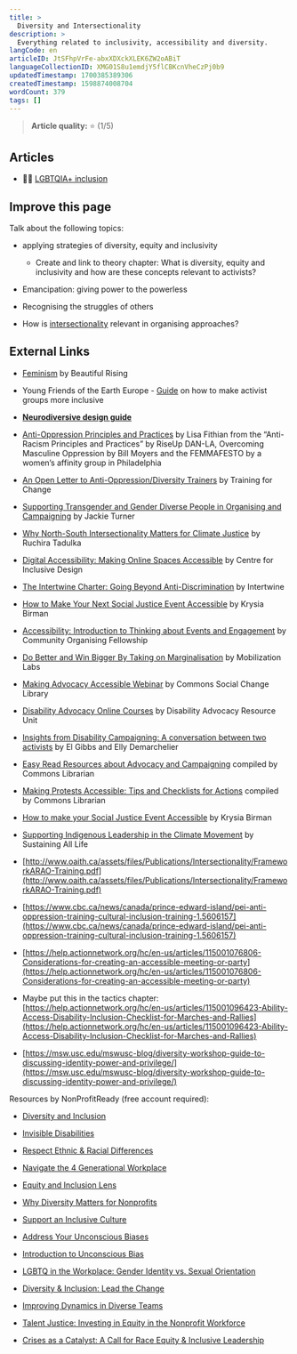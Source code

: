 ```yaml
---
title: >
  Diversity and Intersectionality
description: >
  Everything related to inclusivity, accessibility and diversity.
langCode: en
articleID: JtSFhpVrFe-abxXDXckXLEK6ZW2oABiT
languageCollectionID: XMG01S8u1emdjY5flCBKcnVheCzPj0b9
updatedTimestamp: 1700385389306
createdTimestamp: 1598874008704
wordCount: 379
tags: []
---
```


> **Article quality:** ⭐️ (1/5)

## Articles

-   🏳️‍🌈 [LGBTQIA+ inclusion](/wellbeing/lgbtqia-inclusion)
    

## **Improve this page**

Talk about the following topics:

-   applying strategies of diversity, equity and inclusivity
    
    -   Create and link to theory chapter: What is diversity, equity and inclusivity and how are these concepts relevant to activists?
        
-   Emancipation: giving power to the powerless
    
-   Recognising the struggles of others
    
-   How is [intersectionality](/theory/intersectionality) relevant in organising approaches?
    

## External Links

-   [Feminism](https://beautifultrouble.org/toolbox/tool/feminism?utm_source=activisthandbook.org) by Beautiful Rising
    
-   Young Friends of the Earth Europe - [Guide](http://www.foeeurope.org/yfoee/how-to-make-your-activist-group-more-inclusive) on how to make activist groups more inclusive
    
-   [**Neurodiversive design guide**](https://www.designmantic.com/community/designing-for-autistic.php)
    
-   [Anti-Oppression Principles and Practices](https://docs.google.com/Doc?id=dd323hvj_1203cbjhtthc) by Lisa Fithian from the “Anti-Racism Principles and Practices” by RiseUp DAN-LA, Overcoming Masculine Oppression by Bill Moyers and the FEMMAFESTO by a women’s affinity group in Philadelphia
    
-   [An Open Letter to Anti-Oppression/Diversity Trainers](https://www.trainingforchange.org/training_tools/an-open-letter-to-anti-oppressiondiversity-trainers/) by Training for Change
    
-   [Supporting Transgender and Gender Diverse People in Organising and Campaigning](https://commonslibrary.org/supporting-transgender-and-gender-diverse-people-in-organising-and-campaigning/) by Jackie Turner
    
-   [Why North-South Intersectionality Matters for Climate Justice](https://commonslibrary.org/why-north-south-intersectionality-matters-in-climate-justice/) by Ruchira Tadulka
    
-   [Digital Accessibility: Making Online Spaces Accessible](https://commonslibrary.org/digital-accessibility-making-online-spaces-accessible/) by Centre for Inclusive Design
    
-   [The Intertwine Charter: Going Beyond Anti-Discrimination](https://commonslibrary.org/the-intertwine-charter-going-beyond-anti-discrimination-and-towards-pro-active-change-to-welcome-others/) by Intertwine
    
-   [How to Make Your Next Social Justice Event Accessible](https://commonslibrary.org/how-to-make-your-social-justice-event-accessible/) by Krysia Birman
    
-   [Accessibility: Introduction to Thinking about Events and Engagement](https://commonslibrary.org/accessibility-introduction-to-thinking-about-events-and-engagement/) by Community Organising Fellowship
    
-   [Do Better and Win Bigger By Taking on Marginalisation](https://commonslibrary.org/do-better-and-win-bigger-by-taking-on-marginalisation-2/) by Mobilization Labs
    
-   [Making Advocacy Accessible Webinar](https://commonslibrary.org/making-advocacy-accessible-webinar/?utm_source=activisthandbook.org) by Commons Social Change Library
    
-   [Disability Advocacy Online Courses](https://commonslibrary.org/disability-advocacy-online-courses/?utm_source=activisthandbook.org) by Disability Advocacy Resource Unit
    
-   [Insights from Disability Campaigning: A conversation between two activists](https://commonslibrary.org/commons-conversation-podcast-with-elly-desmarchelier-and-el-gibbs/?utm_source=activisthandbook.org) by El Gibbs and Elly Demarchelier
    
-   [Easy Read Resources about Advocacy and Campaigning](https://commonslibrary.org/easy-read-resources-about-advocacy-and-campaigning/?utm_source=activisthandbook.org) compiled by Commons Librarian
    
-   [Making Protests Accessible: Tips and Checklists for Actions](https://commonslibrary.org/making-protest-accessible-tips-and-checklists-for-actions/?utm_source=activisthandbook.org) compiled by Commons Librarian
    
-   [How to make your Social Justice Event Accessible](https://commonslibrary.org/making-protest-accessible-tips-and-checklists-for-actions/?utm_source=activisthandbook.org) by Krysia Birman
    
-   [Supporting Indigenous Leadership in the Climate Movement](https://commonslibrary.org/supporting-indigenous-leadership-in-the-climate-movement/) by Sustaining All Life
    
-   [http://www.oaith.ca/assets/files/Publications/Intersectionality/FrameworkARAO-Training.pdf](http://www.oaith.ca/assets/files/Publications/Intersectionality/FrameworkARAO-Training.pdf)
    
-   [https://www.cbc.ca/news/canada/prince-edward-island/pei-anti-oppression-training-cultural-inclusion-training-1.5606157](https://www.cbc.ca/news/canada/prince-edward-island/pei-anti-oppression-training-cultural-inclusion-training-1.5606157)
    
-   [https://help.actionnetwork.org/hc/en-us/articles/115001076806-Considerations-for-creating-an-accessible-meeting-or-party](https://help.actionnetwork.org/hc/en-us/articles/115001076806-Considerations-for-creating-an-accessible-meeting-or-party)
    
-   Maybe put this in the tactics chapter: [https://help.actionnetwork.org/hc/en-us/articles/115001096423-Ability-Access-Disability-Inclusion-Checklist-for-Marches-and-Rallies](https://help.actionnetwork.org/hc/en-us/articles/115001096423-Ability-Access-Disability-Inclusion-Checklist-for-Marches-and-Rallies)
    
-   [https://msw.usc.edu/mswusc-blog/diversity-workshop-guide-to-discussing-identity-power-and-privilege/](https://msw.usc.edu/mswusc-blog/diversity-workshop-guide-to-discussing-identity-power-and-privilege/)
    

Resources by NonProfitReady (free account required):

-   [Diversity and Inclusion](https://ready.csod.com/ui/lms-learner-playlist/PlaylistDetails?playlistId=f4c46a86-7d62-49ea-a2d2-9d74f3c1ff0a)
    
-   [Invisible Disabilities](https://ready.csod.com/ui/lms-learning-details/app/course/28ccd456-ab27-4139-9e5f-0dfb9088ac25)
    
-   [Respect Ethnic & Racial Differences](https://ready.csod.com/ui/lms-learning-details/app/course/2e782a20-a110-4ed9-b9b5-55e94c63f241)
    
-   [Navigate the 4 Generational Workplace](https://ready.csod.com/ui/lms-learning-details/app/course/efaef6f4-a093-40c1-962d-dc900cc94133)
    
-   [Equity and Inclusion Lens](https://ready.csod.com/ui/lms-learning-details/app/course/84d3d940-be6f-4b86-8139-0ad84a6abbf2)
    
-   [Why Diversity Matters for Nonprofits](https://ready.csod.com/ui/lms-learning-details/app/video/9d46af38-0134-4bfb-b028-4735696c99d4)
    
-   [Support an Inclusive Culture](https://ready.csod.com/ui/lms-learning-details/app/curriculum/4afcf0f6-fa6c-4794-886a-2115cfdc17d6)
    
-   [Address Your Unconscious Biases](https://ready.csod.com/ui/lms-learning-details/app/curriculum/8180fe50-8566-4817-b5ed-56b5014a56a3)
    
-   [Introduction to Unconscious Bias](https://ready.csod.com/ui/lms-learning-details/app/curriculum/9bab9bd1-7f2d-4fc1-858f-eeea5c3f6b63)
    
-   [LGBTQ in the Workplace: Gender Identity vs. Sexual Orientation](https://ready.csod.com/ui/lms-learning-details/app/course/8b66fe68-2abc-4565-9951-f36616810fed)
    
-   [Diversity & Inclusion: Lead the Change](https://ready.csod.com/ui/lms-learning-details/app/course/44bad281-aec4-4b90-b958-76b2d5faf090)
    
-   [Improving Dynamics in Diverse Teams](https://ready.csod.com/ui/lms-learning-details/app/course/de949688-dbcd-406a-b98c-ecab86712f4a)
    
-   [Talent Justice: Investing in Equity in the Nonprofit Workforce](https://ready.csod.com/ui/lms-learning-details/app/curriculum/265e2e5e-698f-4d86-8014-bbe2f1088438)
    
-   [Crises as a Catalyst: A Call for Race Equity & Inclusive Leadership](https://ready.csod.com/ui/lms-learning-details/app/video/08816d16-3fe3-484d-acc3-ec45b1b07e40)